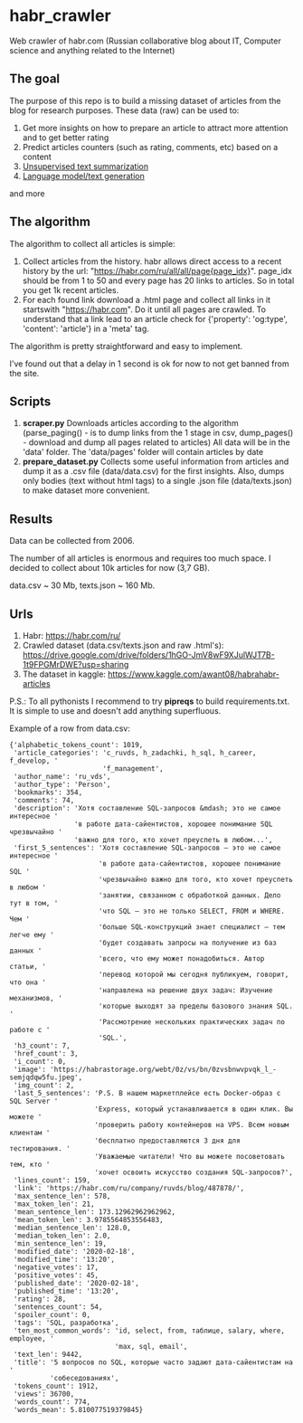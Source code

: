 # habr_crawler
Web crawler of habr.com (Russian collaborative blog about IT, Computer science and anything related to the Internet)

## The goal

The purpose of this repo is to build a missing dataset of articles from the blog for research purposes.
These data (raw) can be used to:

1. Get more insights on how to prepare an article to attract more attention and to get better rating
2. Predict articles counters (such as rating, comments, etc) based on a content
3. [Unsupervised text summarization](https://medium.com/jatana/unsupervised-text-summarization-using-sentence-embeddings-adb15ce83db1)
4. [Language model/text generation](https://medium.com/phrasee/neural-text-generation-generating-text-using-conditional-language-models-a37b69c7cd4b)

and more

## The algorithm

The algorithm to collect all articles is simple:

1. Collect articles from the history. habr allows direct access to a recent history by the url: "https://habr.com/ru/all/all/page{page_idx}". page_idx should be from 1 to 50 and every page has 20 links to articles. So in total you get 1k recent articles.
2. For each found link download a .html page and collect all links in it startswith "https://habr.com". Do it until all pages are crawled. To understand that a link lead to an article check for {'property': 'og:type', 'content': 'article'} in a 'meta' tag.

The algorithm is pretty straightforward and easy to implement.

I've found out that a delay in 1 second is ok for now to not get banned from the site.


## Scripts

1. **scraper.py**
        Downloads articles according to the algorithm
        (parse_paging() - is to dump links from the 1 stage in csv, dump_pages() - download and dump all pages related to articles)
        All data will be in the 'data' folder. The 'data/pages' folder will contain articles by date
2. **prepare_dataset.py**
        Collects some useful information from articles and dump it as a .csv file (data/data.csv) for the first insights. Also, dumps only bodies (text without html tags) to a single .json file (data/texts.json) to make dataset more convenient.


## Results

Data can be collected from 2006. 

The number of all articles is enormous and requires too much space. I decided to collect about 10k articles for now (3,7 GB). 

data.csv ~ 30 Mb, texts.json ~ 160 Mb.

## Urls

1. Habr: https://habr.com/ru/
2. Crawled dataset (data.csv/texts.json and raw .html's): https://drive.google.com/drive/folders/1hGO-JmV8wF9XJulWJT7B-1t9FPGMrDWE?usp=sharing
3. The dataset in kaggle: https://www.kaggle.com/awant08/habrahabr-articles

P.S.: To all pythonists I recommend to try **pipreqs** to build requirements.txt. It is simple to use and doesn't add anything superfluous.

Example of a row from data.csv:

```
{'alphabetic_tokens_count': 1019,
 'article_categories': 'c_ruvds, h_zadachki, h_sql, h_career, f_develop, '
                       'f_management',
 'author_name': 'ru_vds',
 'author_type': 'Person',
 'bookmarks': 354,
 'comments': 74,
 'description': 'Хотя составление SQL-запросов &mdash; это не самое интересное '
                'в работе дата-сайентистов, хорошее понимание SQL чрезвычайно '
                'важно для того, кто хочет преуспеть в любом...',
 'first_5_sentences': 'Хотя составление SQL-запросов — это не самое интересное '
                      'в работе дата-сайентистов, хорошее понимание SQL '
                      'чрезвычайно важно для того, кто хочет преуспеть в любом '
                      'занятии, связанном с обработкой данных. Дело тут в том, '
                      'что SQL — это не только SELECT, FROM и WHERE. Чем '
                      'больше SQL-конструкций знает специалист — тем легче ему '
                      'будет создавать запросы на получение из баз данных '
                      'всего, что ему может понадобиться. Автор статьи, '
                      'перевод которой мы сегодня публикуем, говорит, что она '
                      'направлена на решение двух задач: Изучение механизмов, '
                      'которые выходят за пределы базового знания SQL. '
                      'Рассмотрение нескольких практических задач по работе с '
                      'SQL.',
 'h3_count': 7,
 'href_count': 3,
 'i_count': 0,
 'image': 'https://habrastorage.org/webt/0z/vs/bn/0zvsbnwvpvqk_l_-semjqdqw5fu.jpeg',
 'img_count': 2,
 'last_5_sentences': 'P.S. В нашем маркетплейсе есть Docker-образ с SQL Server '
                     'Express, который устанавливается в один клик. Вы можете '
                     'проверить работу контейнеров на VPS. Всем новым клиентам '
                     'бесплатно предоставляются 3 дня для тестирования. '
                     'Уважаемые читатели! Что вы можете посоветовать тем, кто '
                     'хочет освоить искусство создания SQL-запросов?',
 'lines_count': 159,
 'link': 'https://habr.com/ru/company/ruvds/blog/487878/',
 'max_sentence_len': 578,
 'max_token_len': 21,
 'mean_sentence_len': 173.12962962962962,
 'mean_token_len': 3.9785564853556483,
 'median_sentence_len': 128.0,
 'median_token_len': 2.0,
 'min_sentence_len': 19,
 'modified_date': '2020-02-18',
 'modified_time': '13:20',
 'negative_votes': 17,
 'positive_votes': 45,
 'published_date': '2020-02-18',
 'published_time': '13:20',
 'rating': 28,
 'sentences_count': 54,
 'spoiler_count': 0,
 'tags': 'SQL, разработка',
 'ten_most_common_words': 'id, select, from, таблице, salary, where, employee, '
                          'max, sql, email',
 'text_len': 9442,
 'title': '5 вопросов по SQL, которые часто задают дата-сайентистам на '
          'собеседованиях',
 'tokens_count': 1912,
 'views': 36700,
 'words_count': 774,
 'words_mean': 5.810077519379845}
```
